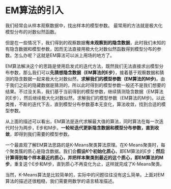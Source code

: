 # EM算法的引入

我们经常会从样本观察数据中，找出样本的模型参数。 最常用的方法就是极大化模型分布的对数似然函数。

但是在一些情况下，我们得到的观察数据**有未观察到的隐含数据**，此时我们未知的有隐含数据和模型参数，因而无法直接用极大化对数似然函数得到模型分布的参数。怎么办呢？这就是EM算法可以派上用场的地方了。

EM算法解决这个的思路是使用启发式的迭代方法，既然我们无法直接求出模型分布参数，那么我们可以**先猜想隐含数据（EM算法的E步）**，接着基于观察数据和猜测的隐含数据一起来极大化对数似然，**求解我们的模型参数（EM算法的M步)**。由于我们之前的隐藏数据是猜测的，所以此时得到的模型参数一般还不是我们想要的结果。不过没关系，我们基于当前得到的模型参数，继续猜测隐含数据（EM算法的E步），然后继续极大化对数似然，求解我们的模型参数（EM算法的M步)。以此类推，不断的迭代下去，直到模型分布参数基本无变化，算法收敛，找到合适的模型参数。

从上面的描述可以看出，EM算法是迭代求解最大值的算法，同时算法在每一次迭代时分为两步，E步和M步。**一轮轮迭代更新隐含数据和模型分布参数，直到收敛**，即得到我们需要的模型参数。

一个最直观了解EM算法思路的是K-Means聚类算法原理。在K-Means聚类时，每个聚类簇的质心是隐含数据。我们会**假设𝐾个初始化质心**，即EM算法的E步；**然后计算得到每个样本最近的质心，并把样本聚类到最近的这个质心，即EM算法的M步**。重复这个E步和M步，直到质心不再变化为止，这样就完成了K-Means聚类。

当然，K-Means算法是比较简单的，实际中的问题往往没有这么简单。上面对EM算法的描述还很粗糙，我们需要用数学的语言精准描述。

## 

































